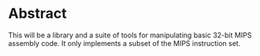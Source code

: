 # Abstract

This will be a library and a suite of tools for manipulating basic 32-bit MIPS assembly code. It only implements a subset of the MIPS instruction set.
